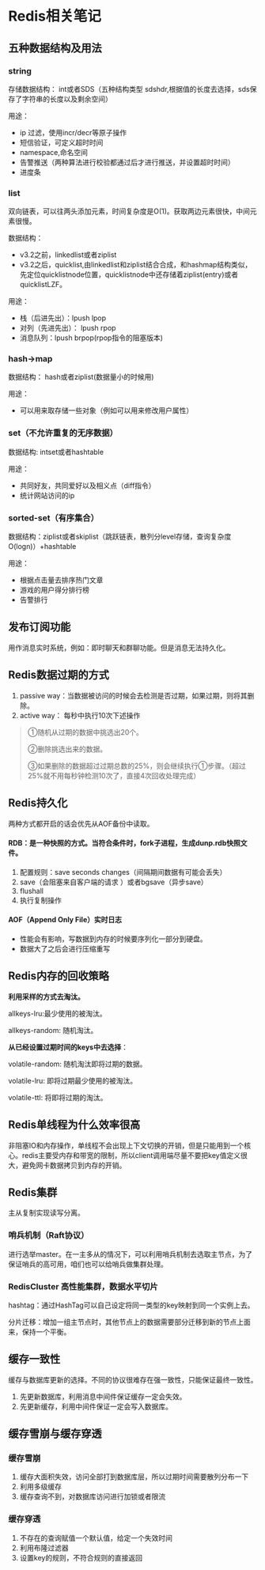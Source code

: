 # Redis相关笔记

## 五种数据结构及用法
### string
存储数据结构： int或者SDS（五种结构类型 sdshdr,根据值的长度去选择，sds保存了字符串的长度以及剩余空间）

用途：

- ip 过滤，使用incr/decr等原子操作 
- 短信验证，可定义超时时间
- namespace,命名空间
- 告警推送（两种算法进行校验都通过后才进行推送，并设置超时时间）
- 进度条
### list

双向链表，可以往两头添加元素，时间复杂度是O(1)。获取两边元素很快，中间元素很慢。

数据结构： 

- v3.2之前，linkedlist或者ziplist
- v3.2之后，quicklist,由linkedlist和ziplist结合合成，和hashmap结构类似，先定位quicklistnode位置，quicklistnode中还存储着ziplist(entry)或者quicklistLZF。

用途：

- 栈（后进先出）：lpush lpop
- 对列（先进先出）： lpush rpop
- 消息队列：lpush brpop(rpop指令的阻塞版本) 
### hash->map

数据结构： hash或者ziplist(数据量小的时候用)

用途：

- 可以用来取存储一些对象（例如可以用来修改用户属性）
### set（不允许重复的无序数据）

数据结构: intset或者hashtable

用途：

- 共同好友，共同爱好以及相义点（diff指令）
- 统计网站访问的ip

### sorted-set（有序集合）

数据结构：ziplist或者skiplist（跳跃链表，散列分level存储，查询复杂度O(logn)）+hashtable

用途：

- 根据点击量去排序热门文章
- 游戏的用户得分排行榜
- 告警排行

## 发布订阅功能
用作消息实时系统，例如：即时聊天和群聊功能。但是消息无法持久化。

## Redis数据过期的方式
1. passive way：当数据被访问的时候会去检测是否过期，如果过期，则将其删除。
2. active way： 每秒中执行10次下述操作

> ①随机从过期的数据中挑选出20个。
> 
> ②删除挑选出来的数据。
> 
> ③如果删除的数据超过过期总数的25%，则会继续执行①步骤。（超过25%就不用每秒钟检测10次了，直接4次回收处理完成）

## Redis持久化
两种方式都开启的话会优先从AOF备份中读取。

#### RDB：是一种快照的方式。当符合条件时，fork子进程，生成dunp.rdb快照文件。
1. 配置规则：save seconds changes（间隔期间数据有可能会丢失）
2. save（会阻塞来自客户端的请求 ）或者bgsave（异步save）
3. flushall 
4. 执行复制操作

#### AOF（Append Only File）实时日志
- 性能会有影响，写数据到内存的时候要序列化一部分到硬盘。	
- 数据大了之后会进行压缩重写

## Redis内存的回收策略
**利用采样的方式去淘汰。**

allkeys-lru:最少使用的被淘汰。

allkeys-random: 随机淘汰。

**从已经设置过期时间的keys中去选择**：

volatile-random: 随机淘汰即将过期的数据。

volatile-lru: 即将过期最少使用的被淘汰。

volatile-ttl: 将即将过期的淘汰。



## Redis单线程为什么效率很高
非阻塞IO和内存操作，单线程不会出现上下文切换的开销，但是只能用到一个核心。redis主要受内存和带宽的限制，所以client调用端尽量不要把key值定义很大，避免网卡数据拷贝到内存的开销。

## Redis集群
主从复制实现读写分离。

### 哨兵机制（Raft协议）
进行选举master。在一主多从的情况下，可以利用哨兵机制去选取主节点，为了保证哨兵的高可用，咱们也可以给哨兵做集群处理。
### RedisCluster 高性能集群，数据水平切片
hashtag：通过HashTag可以自己设定将同一类型的key映射到同一个实例上去。

分片迁移：增加一组主节点时，其他节点上的数据需要部分迁移到新的节点上面来，保持一个平衡。

## 缓存一致性
缓存与数据库更新的选择。不同的协议很难存在强一致性，只能保证最终一致性。
1. 先更新数据库，利用消息中间件保证缓存一定会失效。
2. 先更新缓存，利用中间件保证一定会写入数据库。

## 缓存雪崩与缓存穿透

### 缓存雪崩
1. 缓存大面积失效，访问全部打到数据库层，所以过期时间需要散列分布一下
2. 利用多级缓存
3. 缓存查询不到，对数据库访问进行加锁或者限流
 

### 缓存穿透

1. 不存在的查询赋值一个默认值，给定一个失效时间
2. 利用布隆过滤器
3. 设置key的规则，不符合规则的直接返回